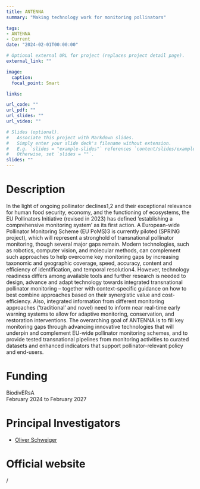 ```yaml
---
title: ANTENNA
summary: "Making technology work for monitoring pollinators"

tags:
- ANTENNA
- Current
date: "2024-02-01T00:00:00"

# Optional external URL for project (replaces project detail page).
external_link: ""

image:
  caption: 
  focal_point: Smart

links:

url_code: ""
url_pdf: ""
url_slides: ""
url_video: ""

# Slides (optional).
#   Associate this project with Markdown slides.
#   Simply enter your slide deck's filename without extension.
#   E.g. `slides = "example-slides"` references `content/slides/example-slides.md`.
#   Otherwise, set `slides = ""`.
slides: ""
---
```


# Description
In the light of ongoing pollinator declines1,2 and their exceptional relevance for human food security, economy, and the functioning of ecosystems, the EU Pollinators Initiative (revised in 2023) has defined ‘establishing a comprehensive monitoring system’ as its first action. A European-wide Pollinator Monitoring Scheme (EU PoMS)3 is currently piloted (SPRING project), which will represent a stronghold of transnational pollinator monitoring, though several major gaps remain. Modern technologies, such as robotics, computer vision, and molecular methods, can complement such approaches to help overcome key monitoring gaps by increasing taxonomic and geographic coverage, speed, accuracy, content and efficiency of identification, and temporal resolution4. However, technology readiness differs among available tools and further research is needed to design, advance and adapt technology towards integrated transnational pollinator monitoring – together with context-specific guidance on how to best combine approaches based on their synergistic value and cost- efficiency. Also, integrated information from different monitoring approaches (‘traditional’ and novel) need to inform near real-time early warning systems to allow for adaptive monitoring, conservation, and restoration interventions.
The overarching goal of ANTENNA is to fill key monitoring gaps through advancing innovative technologies that will underpin and complement EU-wide pollinator monitoring schemes, and to provide tested transnational pipelines from monitoring activities to curated datasets and enhanced indicators that support pollinator-relevant policy and end-users.

# Funding
BiodivERsA  
February 2024 to February 2027

# Principal Investigators
- [Oliver Schweiger](https://www.ufz.de/index.php?en=38591)

# Official website
/
